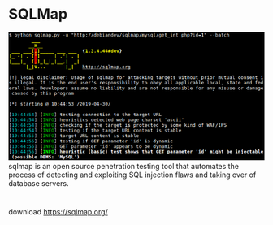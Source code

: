 # SQLMap 
![b99c9b55894ed0575be70d0bcaaf0e17.png](../../../_resources/b99c9b55894ed0575be70d0bcaaf0e17.png)
sqlmap is an open source penetration testing tool that automates the process of detecting and exploiting SQL injection flaws and taking over of database servers.
# 
download
https://sqlmap.org/